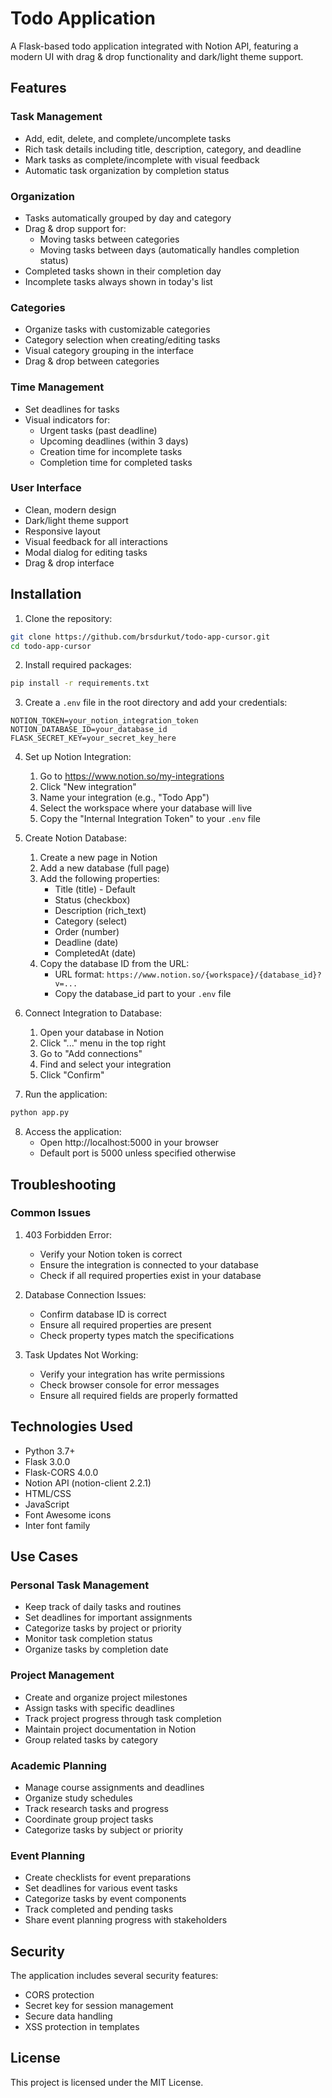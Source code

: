 # Todo Application

A Flask-based todo application integrated with Notion API, featuring a modern UI with drag & drop functionality and dark/light theme support.

## Features

### Task Management
- Add, edit, delete, and complete/uncomplete tasks
- Rich task details including title, description, category, and deadline
- Mark tasks as complete/incomplete with visual feedback
- Automatic task organization by completion status

### Organization
- Tasks automatically grouped by day and category
- Drag & drop support for:
  - Moving tasks between categories
  - Moving tasks between days (automatically handles completion status)
- Completed tasks shown in their completion day
- Incomplete tasks always shown in today's list

### Categories
- Organize tasks with customizable categories
- Category selection when creating/editing tasks
- Visual category grouping in the interface
- Drag & drop between categories

### Time Management
- Set deadlines for tasks
- Visual indicators for:
  - Urgent tasks (past deadline)
  - Upcoming deadlines (within 3 days)
  - Creation time for incomplete tasks
  - Completion time for completed tasks

### User Interface
- Clean, modern design
- Dark/light theme support
- Responsive layout
- Visual feedback for all interactions
- Modal dialog for editing tasks
- Drag & drop interface

## Installation

1. Clone the repository:
```bash
git clone https://github.com/brsdurkut/todo-app-cursor.git
cd todo-app-cursor
```

2. Install required packages:
```bash
pip install -r requirements.txt
```

3. Create a `.env` file in the root directory and add your credentials:
```env
NOTION_TOKEN=your_notion_integration_token
NOTION_DATABASE_ID=your_database_id
FLASK_SECRET_KEY=your_secret_key_here
```

4. Set up Notion Integration:
   1. Go to https://www.notion.so/my-integrations
   2. Click "New integration"
   3. Name your integration (e.g., "Todo App")
   4. Select the workspace where your database will live
   5. Copy the "Internal Integration Token" to your `.env` file

5. Create Notion Database:
   1. Create a new page in Notion
   2. Add a new database (full page)
   3. Add the following properties:
      - Title (title) - Default
      - Status (checkbox)
      - Description (rich_text)
      - Category (select)
      - Order (number)
      - Deadline (date)
      - CompletedAt (date)
   4. Copy the database ID from the URL:
      - URL format: `https://www.notion.so/{workspace}/{database_id}?v=...`
      - Copy the database_id part to your `.env` file

6. Connect Integration to Database:
   1. Open your database in Notion
   2. Click "..." menu in the top right
   3. Go to "Add connections"
   4. Find and select your integration
   5. Click "Confirm"

7. Run the application:
```bash
python app.py
```

8. Access the application:
   - Open http://localhost:5000 in your browser
   - Default port is 5000 unless specified otherwise

## Troubleshooting

### Common Issues

1. 403 Forbidden Error:
   - Verify your Notion token is correct
   - Ensure the integration is connected to your database
   - Check if all required properties exist in your database

2. Database Connection Issues:
   - Confirm database ID is correct
   - Ensure all required properties are present
   - Check property types match the specifications

3. Task Updates Not Working:
   - Verify your integration has write permissions
   - Check browser console for error messages
   - Ensure all required fields are properly formatted

## Technologies Used

- Python 3.7+
- Flask 3.0.0
- Flask-CORS 4.0.0
- Notion API (notion-client 2.2.1)
- HTML/CSS
- JavaScript
- Font Awesome icons
- Inter font family

## Use Cases

### Personal Task Management
- Keep track of daily tasks and routines
- Set deadlines for important assignments
- Categorize tasks by project or priority
- Monitor task completion status
- Organize tasks by completion date

### Project Management
- Create and organize project milestones
- Assign tasks with specific deadlines
- Track project progress through task completion
- Maintain project documentation in Notion
- Group related tasks by category

### Academic Planning
- Manage course assignments and deadlines
- Organize study schedules
- Track research tasks and progress
- Coordinate group project tasks
- Categorize tasks by subject or priority

### Event Planning
- Create checklists for event preparations
- Set deadlines for various event tasks
- Categorize tasks by event components
- Track completed and pending tasks
- Share event planning progress with stakeholders

## Security

The application includes several security features:
- CORS protection
- Secret key for session management
- Secure data handling
- XSS protection in templates

## License

This project is licensed under the MIT License. 